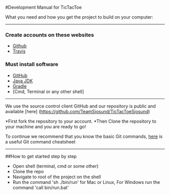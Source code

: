 #Development Manual for TicTacToe


What you need and how you get the project to build on your computer:

***

### Create accounts on these websites
* [Github](https://github.com/join)
* [Travis](https://travis-ci.com/)


### Must install software
* [GitHub](https://github.com/)
* [Java JDK](http://www.oracle.com/technetwork/java/javase/downloads/jdk8-downloads-2133151.html)
* [Gradle](http://gradle.org/gradle-download/)
* [Cmd, Terminal or any other shell]

***

We use the source control client GitHub and our repository is public and available [here]
(https://github.com/TeamSjosund/TicTacToeSjosund)

*First fork the repository to your account.
*Then Clone the repository to your machine and you are ready to go!

To continue we recommend that you know the basic Git commands, [here](http://www.git-tower.com/blog/git-cheat-sheet/) is a useful Git command cheatsheet
***

##How to get started step by step

*  Open shell (terminal, cmd or some other)
*  Clone the repo
*  Navigate to root of the project on the shell
*  Run the command 'sh ./bin/run' for Mac or Linux, For Windows run the command 'call bin/run.bat'

